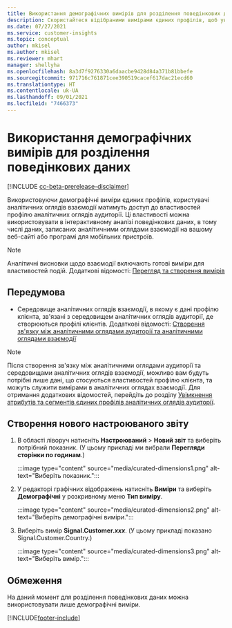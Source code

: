 ```yaml
---
title: Використання демографічних вимірів для розділення поведінкових даних (відібрані виміри)
description: Скористайтеся відібраними вимірами єдиних профілів, щоб увімкнути властивості клієнтських профілів аналітичних оглядів аудиторії.
ms.date: 07/27/2021
ms.service: customer-insights
ms.topic: conceptual
author: mkisel
ms.author: mkisel
ms.reviewer: mhart
manager: shellyha
ms.openlocfilehash: 8a3d7f9276330a6daacbe9428d84a371b81bbefe
ms.sourcegitcommit: 971716c761871cee390519cacef617dac21ecd60
ms.translationtype: HT
ms.contentlocale: uk-UA
ms.lasthandoff: 09/01/2021
ms.locfileid: "7466373"
---
```

# <a name="use-demographic-dimensions-for-splitting-behavioral-data"></a>Використання демографічних вимірів для розділення поведінкових даних

[!INCLUDE [cc-beta-prerelease-disclaimer](includes/cc-beta-prerelease-disclaimer.md)]

Використовуючи демографічні виміри єдиних профілів, користувачі аналітичних оглядів взаємодії матимуть доступ до властивостей профілю аналітичних оглядів аудиторії. Ці властивості можна використовувати в інтерактивному аналізі поведінкових даних, в тому числі даних, записаних аналітичними оглядами взаємодії на вашому веб-сайті або програмі для мобільних пристроїв.

>[!NOTE]
> Аналітичні висновки щодо взаємодії включають готові виміри для властивостей подій. Додаткові відомості: [Перегляд та створення вимірів](dimensions.md)

## <a name="prerequisite"></a>Передумова

- Середовище аналітичних оглядів взаємодії, в якому є дані профілю клієнта, зв'язані з середовищем аналітичних оглядів аудиторії, де створюються профілі клієнтів. Додаткові відомості: [Створення зв'язку між аналітичними оглядами аудиторії та аналітичними оглядами взаємодії](integrate-audience-insights-engagement-insights.md)

> [!NOTE]
> Після створення зв'язку між аналітичними оглядами аудиторії та середовищами аналітичних оглядів взаємодії, можливо вам будуть потрібні лише дані, що стосуються властивостей профілю клієнта, та можуть служити вимірами в аналітичних оглядах взаємодії. Для отримання додаткових відомостей, перейдіть до розділу [Увімкнення атрибутів та сегментів єдиних профілів аналітичних оглядів аудиторії](integrate-audience-insights-engagement-insights.md#enable-audience-insights-unified-profiles-attributes-and-segments).

## <a name="create-a-new-custom-report"></a>Створення нового настроюваного звіту

1. В області ліворуч натисніть **Настроюваний** > **Новий звіт** та виберіть потрібний показник. (У цьому прикладі ми вибрали **Перегляди сторінки по годинам**.)

    :::image type="content" source="media/curated-dimensions1.png" alt-text="Виберіть показник.":::

2. У редакторі графічних відображень натисніть **Виміри** та виберіть **Демографічні** у розкривному меню **Тип виміру**.

    :::image type="content" source="media/curated-dimensions2.png" alt-text="Виберіть демографічні виміри.":::

3. Виберіть вимір **Signal.Customer.*xxx***. (У цьому прикладі показано Signal.Customer.Country.)

    :::image type="content" source="media/curated-dimensions3.png" alt-text="Виберіть вимір.":::
  
## <a name="limitations"></a>Обмеження

На даний момент для розділення поведінкових даних можна використовувати лише демографічні виміри.


[!INCLUDE[footer-include](../includes/footer-banner.md)]
